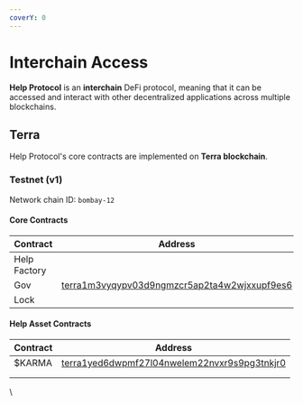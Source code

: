 ```yaml
---
coverY: 0
---
```


# Interchain Access

**Help Protocol** is an **interchain** DeFi protocol, meaning that it can be accessed and interact with other decentralized applications across multiple blockchains.

## Terra

Help Protocol's core contracts are implemented on **Terra blockchain**.

### Testnet (v1)

Network chain ID: `bombay-12`

#### Core Contracts <a href="core-contracts" id="core-contracts"></a>

| Contract     | Address                                                                                                                                 |
| ------------ | --------------------------------------------------------------------------------------------------------------------------------------- |
| Help Factory |                                                                                                                                         |
| Gov          | [terra1m3vyqypv03d9ngmzcr5ap2ta4w2wjxxupf9es6](https://finder.terra.money/testnet/address/terra1m3vyqypv03d9ngmzcr5ap2ta4w2wjxxupf9es6) |
| Lock         |                                                                                                                                         |

#### Help Asset Contracts

| Contract | Address                                                                                                                                 |
| -------- | --------------------------------------------------------------------------------------------------------------------------------------- |
| $KARMA   | [terra1yed6dwpmf27l04nwelem22nvxr9s9pg3tnkjr0](https://finder.terra.money/testnet/address/terra1yed6dwpmf27l04nwelem22nvxr9s9pg3tnkjr0) |
|          |                                                                                                                                         |
|          |                                                                                                                                         |

\
